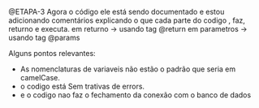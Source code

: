 @ETAPA-3
Agora o código ele está sendo documentado  e  estou adicionando comentários explicando o que cada parte do codigo , faz, returno e executa. em returno -> usando tag @return em parametros -> usando tag @params

Alguns pontos relevantes:

- As nomenclaturas de variaveis não estão o padrão que seria em camelCase.
-  o codigo está Sem trativas de errors.
-  e o codigo nao faz o fechamento da conexão com o banco de dados
